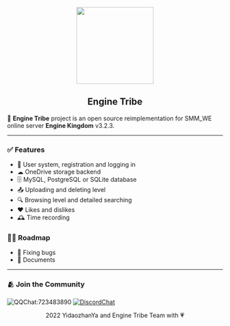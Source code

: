 <div align="center">
  <img src="https://raw.githubusercontent.com/EngineTribe/Server/main/assets/enginetribe.png" width="180px">
  <h2>Engine Tribe</h2>
</div>

📡 **Engine Tribe** project is an open source reimplementation for SMM_WE online server **Engine Kingdom** v3.2.3. 

---

<!--### ⚠ WIP-->

<!--This program is in **Work In Progress** state, maybe not full-functionally work.-->
<!--The Discord bot has not yet been completed. If you want to join the Engine Tribe, you can join the QQ group.-->
### ✅ Features

- 👥 User system, registration and logging in
- ☁ OneDrive storage backend
- 🗄️ MySQL, PostgreSQL or SQLite database
- 📤 Uploading and deleting level
- 🔍 Browsing level and detailed searching
- ❤ Likes and dislikes
- 🕰️ Time recording

### 🚵‍♀️ Roadmap

- 🐛 Fixing bugs
- 📗 Documents

---

### 🫂 Join the Community

![QQChat:723483890](https://img.shields.io/badge/QQ%20Group-723483890-faad01?style=flat&logo=tencentqq) [![DiscordChat](https://img.shields.io/badge/Discord-Chat-5865f2?style=flat&logo=discord)](https://discord.gg/Phe7v26Y89)

<div align="center">2022 YidaozhanYa and Engine Tribe Team with 💗</div>
